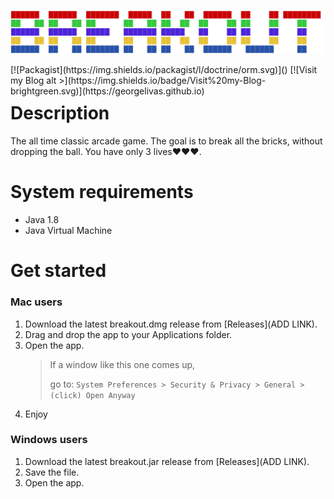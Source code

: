 ![](src/readme_src/logo.png)

<div style="float:left;margin:0 10px 10px 0" markdown="1">
    [![Packagist](https://img.shields.io/packagist/l/doctrine/orm.svg)]() [![Visit my Blog alt >](https://img.shields.io/badge/Visit%20my-Blog-brightgreen.svg)](https://georgelivas.github.io)
</div>

# Description
The all time classic arcade game. The goal is to break all the bricks, without dropping the ball. You have only 3 lives❤❤❤️.

# System requirements

* Java 1.8 
* Java Virtual Machine

# Get started

### Mac users
1. Download the latest breakout.dmg release from [Releases](ADD LINK).
2. Drag and drop the app to your Applications folder.
3. Open the app.
    >If a window like this one comes up,
    >
    >go to:
    ``
    System Preferences > Security & Privacy > General > (click) Open Anyway
    ``
4. Enjoy
### Windows users
1. Download the latest breakout.jar release from [Releases](ADD LINK).
2. Save the file.
3. Open the app.
<style>
    .callout {
        float: right;
    }
    img[alt$=">"] {
      float:right;
    }
</style>